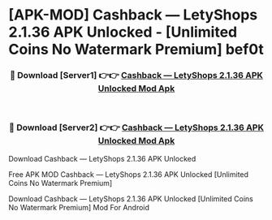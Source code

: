 # [APK-MOD] Cashback — LetyShops 2.1.36 APK Unlocked - [Unlimited Coins No Watermark Premium] bef0t



<div align="center">
<h3>🔴 Download [Server1] 👉👉 <a href="https://momento.my/?title=Cashback_—_LetyShops_2.1.36_APK_Unlocked">Cashback — LetyShops 2.1.36 APK Unlocked Mod Apk</a></h3><br>

<h3>🔴 Download [Server2] 👉👉 <a href="https://momento.my/?title=Cashback_—_LetyShops_2.1.36_APK_Unlocked">Cashback — LetyShops 2.1.36 APK Unlocked Mod Apk</a></h3>
</div>



Download Cashback — LetyShops 2.1.36 APK Unlocked 

Free APK MOD Cashback — LetyShops 2.1.36 APK Unlocked [Unlimited Coins No Watermark Premium]

Download Cashback — LetyShops 2.1.36 APK Unlocked [Unlimited Coins No Watermark Premium] Mod For Android
